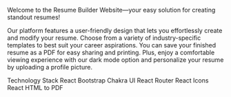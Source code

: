 Welcome to the Resume Builder Website—your easy solution for creating standout resumes!

Our platform features a user-friendly design that lets you effortlessly create and modify your resume. Choose from a variety of industry-specific templates to best suit your career aspirations. 
You can save your finished resume as a PDF for easy sharing and printing. Plus, enjoy a comfortable viewing experience with our dark mode option and personalize your resume by uploading a profile picture.

Technology Stack
React
Bootstrap
Chakra UI
React Router
React Icons
React HTML to PDF
